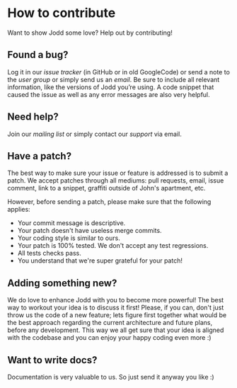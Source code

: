 # How to contribute

Want to show Jodd some love? Help out by contributing!

## Found a bug?
Log it in our *issue tracker* (in GitHub or in old GoogleCode) or send a note to the *user group* or simply send us an *email*. Be sure to include all relevant information, like the versions of Jodd you’re using. A code snippet that caused the issue as well as any error messages are also very helpful.

## Need help?
Join our *mailing list* or simply contact our *support* via email.

## Have a patch?
The best way to make sure your issue or feature is addressed is to submit a patch. We accept patches through all mediums: pull requests, email, issue comment, link to a snippet, graffiti outside of John's apartment, etc.

However, before sending a patch, please make sure that the following applies:

* Your commit message is descriptive.
* Your patch doesn't have useless merge commits.
* Your coding style is similar to ours.
* Your patch is 100% tested. We don't accept any test regressions.
* All tests checks pass.
* You understand that we're super grateful for your patch!

## Adding something new?
We do love to enhance Jodd with you to become more powerful! The best way to workout your idea is to discuss it first! Please, if you can, don't just throw us the code of a new feature; lets figure first together what would be the best approach regarding the current architecture and future plans, before any development. This way we all get sure that your idea is aligned with the codebase and you can enjoy your happy coding even more :)

## Want to write docs?
Documentation is very valuable to us. So just send it anyway you like :)
